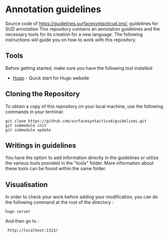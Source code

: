 # Annotation guidelines
Source code of https://guidelines.surfacesyntacticud.org/, guidelines for SUD annotation
This repository contains an annotation guidelines and the necessary tools for its creation for a new language.
The following instructions will guide you on how to work with this repository.

## Tools

Before getting started, make sure you have the following tool installed:

- [Hugo](https://gohugo.io/getting-started/quick-start/) - Quick start for Hugo website

## Cloning the Repository

To obtain a copy of this repository on your local machine, use the following commands in your terminal:

```
git clone https://github.com/surfacesyntacticud/guidelines.git
git submodule init
git submodule update
``` 

## Writings in guidelines

You have the option to add information directly in the guidelines or utilize the various tools provided in the "tools" folder. More information about these tools can be found within the same folder.

## Visualisation 

In order to check your work before adding your modification, you can do the following command at the root of the directory :

```
hugo server
```

And then go to :

```
 http://localhost:1313/
